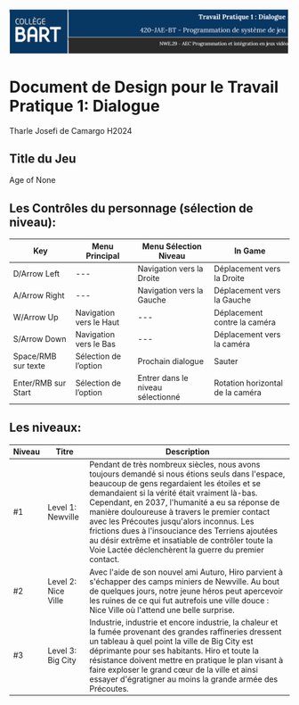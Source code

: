 ![Header](https://github.com/tharle/sj_tp1_age_of_none/blob/main/header_readme.PNG)
# Document de Design pour le Travail Pratique 1: Dialogue

Tharle Josefi de Camargo H2024

## Title du Jeu
Age of None


## Les Contrôles du personnage (sélection de niveau):

Key | Menu Principal | Menu Sélection Niveau | In Game |
--- | --- | --- | --- |
D/Arrow Left | --- | Navigation vers la Droite | Déplacement vers la Droite |
A/Arrow Right | --- | Navigation vers la Gauche | Déplacement vers la Gauche |
W/Arrow Up | Navigation vers le Haut | --- | Déplacement contre la caméra |
S/Arrow Down | Navigation vers le Bas | --- | Déplacement vers la caméra |
Space/RMB sur texte | Sélection de l’option | Prochain dialogue | Sauter |
Enter/RMB sur Start | Sélection de l’option | Entrer dans le niveau sélectionné | Rotation horizontal de la caméra |

## Les  niveaux: 

Niveau | Titre | Description |
--- | --- | --- | 
#1 | Level 1: Newville| Pendant de très nombreux siècles, nous avons toujours demandé si nous étions seuls dans l'espace, beaucoup de gens regardaient les étoiles et se demandaient si la vérité était vraiment là-bas. Cependant, en 2037, l'humanité a eu sa réponse de manière douloureuse à travers le premier contact avec les Précoutes jusqu'alors inconnus. Les frictions dues à l'insouciance des Terriens ajoutées au désir extrême et insatiable de contrôler toute la Voie Lactée déclenchèrent la guerre du premier contact.| Pendant les 300 années terrestres suivantes, la Terre fut soumise et gouvernée par les Précoutes pendant la période connue sous le nom de Grande Inclinaison de la Terre.| Cette période se termine jusqu'au jour où Hiro, un jeune Terrien né à Newville, commence son voyage à la recherche de la libération de son espèce et de sa planète. | 
#2 | Level 2: Nice Ville| Avec l'aide de son nouvel ami Auturo, Hiro parvient à s'échapper des camps miniers de Newville. Au bout de quelques jours, notre jeune héros peut apercevoir les ruines de ce qui fut autrefois une ville douce : Nice Ville où l'attend une belle surprise. | 
#3 | Level 3: Big City |  Industrie, industrie et encore industrie, la chaleur et la fumée provenant des grandes raffineries dressent un tableau à quel point la ville de Big City est déprimante pour ses habitants. Hiro et toute la résistance doivent mettre en pratique le plan visant à faire exploser le grand cœur de la ville et ainsi essayer d'égratigner au moins la grande armée des Précoutes. | 
